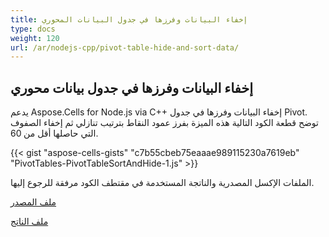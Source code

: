 ```yaml
---
title: إخفاء البيانات وفرزها في جدول البيانات المحوري
type: docs
weight: 120
url: /ar/nodejs-cpp/pivot-table-hide-and-sort-data/
---
```


## **إخفاء البيانات وفرزها في جدول بيانات محوري**
يدعم Aspose.Cells for Node.js via C++ إخفاء البيانات وفرزها في جدول Pivot. توضح قطعة الكود التالية هذه الميزة بفرز عمود النقاط بترتيب تنازلي ثم إخفاء الصفوف التي حاصلها أقل من 60.



{{< gist "aspose-cells-gists" "c7b55cbeb75eaaae989115230a7619eb" "PivotTables-PivotTableSortAndHide-1.js" >}}

الملفات الإكسل المصدرية والناتجة المستخدمة في مقتطف الكود مرفقة للرجوع إليها.

[ملف المصدر](96928093.xlsx)

[ملف الناتج](96928094.xlsx)
